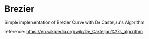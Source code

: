 # Brezier

Simple implementation of Brezier Curve with De Casteljau's Algorithm

reference: https://en.wikipedia.org/wiki/De_Casteljau%27s_algorithm
